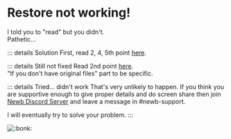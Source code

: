 # Restore not working!

I told you to "read" but you didn't.  
Pathetic...

::: details Solution
First, read 2, 4, 5th point [here](/docs/important-notes).

::: details Still not fixed
Read 2nd point [here](/docs/important-notes).  
"If you don't have original files" part to be specific.

::: details Tried... didn't work
That's very unlikely to happen. If you think you are supportive enough to give proper details and do screen share then join [Newb Discord Server](https://faizul726.github.io/newb-discord) and leave a message in #newb-support.  

I will eventually try to solve your problem.
:::

![:bonk:](/bonk.gif) 